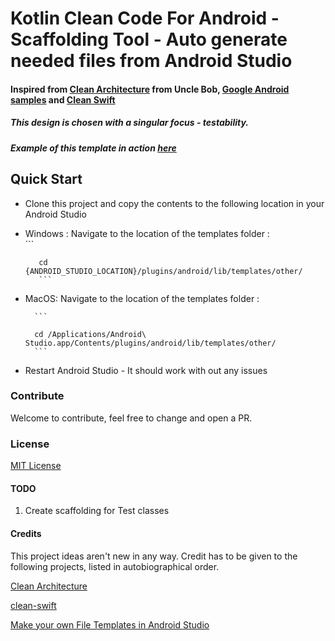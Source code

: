 #  Kotlin Clean Code For Android - Scaffolding Tool - Auto generate needed files from Android Studio
#### Inspired from [Clean Architecture][1] from Uncle Bob, [Google Android samples][3]  and [Clean Swift][2]
##### This design is chosen with a singular focus - testability.
##### Example of this template in action [here][5]

## Quick Start
*  Clone this project and copy the contents to the following location in your Android Studio

* Windows : Navigate to the location of the templates folder :  
         ```

         cd {ANDROID_STUDIO_LOCATION}/plugins/android/lib/templates/other/
         ```

* MacOS:  Navigate to the location of the templates folder :

        ```

        cd /Applications/Android\ Studio.app/Contents/plugins/android/lib/templates/other/
        ```

*  Restart Android Studio - It should work with out any issues


### Contribute
Welcome to contribute, feel free to change and open a PR.

### License
[MIT License][6]

#### TODO
1. Create scaffolding for Test classes



#### Credits
This project ideas aren't new in any way. Credit has to be given to the following projects, listed in autobiographical order.

[Clean Architecture][1]

[clean-swift][2]

[Make your own File Templates in Android Studio][4]



[1]: https://8thlight.com/blog/uncle-bob/2012/08/13/the-clean-architecture.html
[2]: http://clean-swift.com
[3]: https://github.com/googlesamples/android-testing
[4]: https://riggaroo.co.za/custom-file-templates-android-studio/
[5]: https://github.com/kmmraj/android-clean-code
[6]: ./LICENSE
